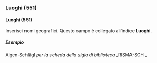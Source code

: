 ### Luoghi (551)

#### Luoghi (551)
Inserisci nomi geografici. Questo campo è collegato all’indice **Luoghi**.  

##### Esempio  
Aigen-Schlägl _per la scheda della sigla di biblioteca_ _RISMA-SCH  _
